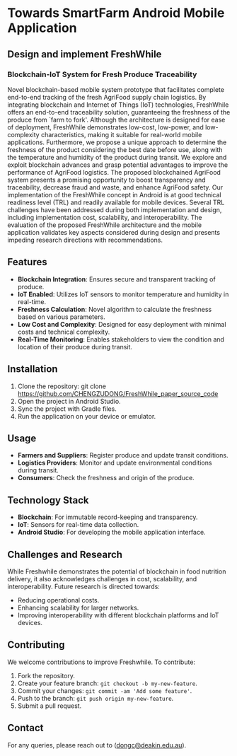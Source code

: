 
# Towards SmartFarm Android Mobile Application

## Design and implement  FreshWhile
### Blockchain-IoT System for Fresh Produce Traceability
Novel blockchain-based mobile system prototype that facilitates complete end-to-end tracking of the fresh AgriFood supply chain logistics. By integrating blockchain and Internet of Things (IoT) technologies, FreshWhile offers an end-to-end traceability solution, guaranteeing the freshness of the produce from `farm to fork'. Although the architecture is designed for ease of deployment, FreshWhile demonstrates low-cost, low-power, and low-complexity characteristics, making it suitable for real-world mobile applications. Furthermore, we propose a unique approach to determine the freshness of the product considering the best date before use, along with the temperature and humidity of the product during transit. We explore and exploit blockchain advances and grasp potential advantages to improve the performance of AgriFood logistics. The proposed blockchained AgriFood system presents a promising opportunity to boost transparency and traceability, decrease fraud and waste, and enhance AgriFood safety. Our implementation of the FreshWhile concept in Android is at good technical readiness level (TRL) and readily available for mobile devices.
Several TRL challenges have been addressed during both implementation and design, including implementation cost, scalability, and interoperability. The evaluation of the proposed FreshWhile architecture and the mobile application validates key aspects considered during design and presents impeding research directions with recommendations.

## Features
- **Blockchain Integration**: Ensures secure and transparent tracking of produce.
- **IoT Enabled**: Utilizes IoT sensors to monitor temperature and humidity in real-time.
- **Freshness Calculation**: Novel algorithm to calculate the freshness based on various parameters.
- **Low Cost and Complexity**: Designed for easy deployment with minimal costs and technical complexity.
- **Real-Time Monitoring**: Enables stakeholders to view the condition and location of their produce during transit.

## Installation
1. Clone the repository:
git clone https://github.com/CHENGZUDONG/FreshWhile_paper_source_code
2. Open the project in Android Studio.
3. Sync the project with Gradle files.
4. Run the application on your device or emulator.

## Usage
- **Farmers and Suppliers**: Register produce and update transit conditions.
- **Logistics Providers**: Monitor and update environmental conditions during transit.
- **Consumers**: Check the freshness and origin of the produce.

## Technology Stack
- **Blockchain**: For immutable record-keeping and transparency.
- **IoT**: Sensors for real-time data collection.
- **Android Studio**: For developing the mobile application interface.

## Challenges and Research
While Freshwhile demonstrates the potential of blockchain in food nutrition delivery, it also acknowledges challenges in cost, scalability, and interoperability. Future research is directed towards:
- Reducing operational costs.
- Enhancing scalability for larger networks.
- Improving interoperability with different blockchain platforms and IoT devices.

## Contributing
We welcome contributions to improve Freshwhile. To contribute:
1. Fork the repository.
2. Create your feature branch: `git checkout -b my-new-feature`.
3. Commit your changes: `git commit -am 'Add some feature'`.
4. Push to the branch: `git push origin my-new-feature`.
5. Submit a pull request.

## Contact
For any queries, please reach out to (dongc@deakin.edu.au).

